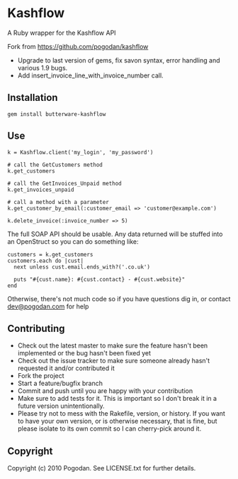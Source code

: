 Kashflow
====================

A Ruby wrapper for the Kashflow API

Fork from https://github.com/pogodan/kashflow 

* Upgrade to last version of gems, fix savon syntax, error handling and various 1.9 bugs.
* Add insert_invoice_line_with_invoice_number call.


Installation
------------
    gem install butterware-kashflow

Use
-------------
    k = Kashflow.client('my_login', 'my_password')

    # call the GetCustomers method
    k.get_customers

    # call the GetInvoices_Unpaid method
    k.get_invoices_unpaid

    # call a method with a parameter
    k.get_customer_by_email(:customer_email => 'customer@example.com')

    k.delete_invoice(:invoice_number => 5)

The full SOAP API should be usable. Any data returned will be stuffed into an OpenStruct so you can do something like:

    customers = k.get_customers
    customers.each do |cust|
      next unless cust.email.ends_with?('.co.uk')
      
      puts "#{cust.name}: #{cust.contact} - #{cust.website}"
    end

Otherwise, there's not much code so if you have questions dig in, or contact dev@pogodan.com for help

Contributing
-------------

* Check out the latest master to make sure the feature hasn't been implemented or the bug hasn't been fixed yet
* Check out the issue tracker to make sure someone already hasn't requested it and/or contributed it
* Fork the project
* Start a feature/bugfix branch
* Commit and push until you are happy with your contribution
* Make sure to add tests for it. This is important so I don't break it in a future version unintentionally.
* Please try not to mess with the Rakefile, version, or history. If you want to have your own version, or is otherwise necessary, that is fine, but please isolate to its own commit so I can cherry-pick around it.

Copyright
-------------

Copyright (c) 2010 Pogodan. See LICENSE.txt for further details.